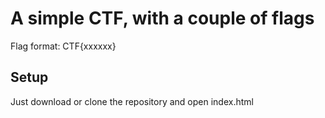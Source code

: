 # A simple CTF, with a couple of flags
Flag format: CTF{xxxxxx}

## Setup
Just download or clone the repository and open index.html

